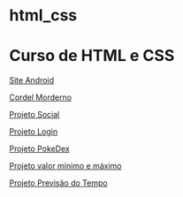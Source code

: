 # html_css
<h1> Curso de HTML e CSS </h1>

<a href="https://andrerochadsr.github.io/projeto-android/" target="_blank">Site Android</a>

<a href="https://andrerochadsr.github.io/projeto-cordel/" target="_blank">Cordel Morderno</a>

<a href="https://andrerochadsr.github.io/projeto-social/" target="_blank">Projeto Social</a>

<a href="https://andrerochadsr.github.io/projeto-login/" target="_blank">Projeto Login</a>

<a href="https://andrerochadsr.github.io/pokedex/" target="_blank">Projeto PokeDex</a>

<a href="https://andrerochadsr.github.io/valor-min-max/" target="_blank">Projeto valor mínimo e máximo</a>

<a href="https://andrerochadsr.github.io/projeto-prev-tempo/" target="_blank">Projeto Previsão do Tempo</a>
